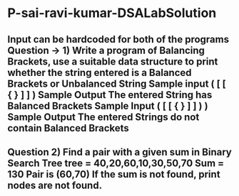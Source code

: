 # P-sai-ravi-kumar-DSALabSolution

Input can be hardcoded for both of the programs
Question → 1) Write a program of Balancing Brackets, use a suitable data structure to print
whether the string entered is a Balanced Brackets or Unbalanced String
Sample input
( [ [ { } ] ] )
Sample Output
The entered String has Balanced Brackets
Sample Input
( [ [ { } ] ] ) )
Sample Output
The entered Strings do not contain Balanced Brackets
-------------------------------------------------------------------------------------------------------------------------------

Question 2) Find a pair with a given sum in Binary Search Tree
tree = 40,20,60,10,30,50,70 
Sum = 130
Pair is (60,70)
If the sum is not found, print nodes are not found.
-------------------------------------------------------------------------------------------------------------------------------
